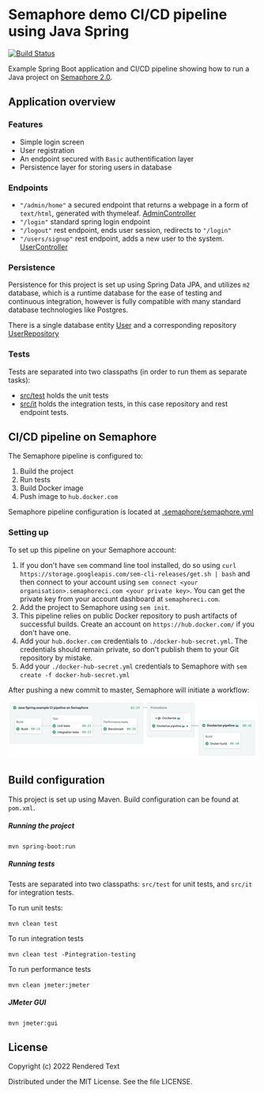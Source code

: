 # Semaphore demo CI/CD pipeline using Java Spring

[![Build Status](https://semaphore-demos.semaphoreci.com/badges/semaphore-demo-java-spring/branches/master.svg)](https://semaphore-demos.semaphoreci.com/projects/semaphore-demo-java-spring)

Example Spring Boot application and CI/CD pipeline showing how to run a Java
project on [Semaphore 2.0](https://semaphoreci.com).

## Application overview

### Features

 - Simple login screen
 - User registration
 - An endpoint secured with `Basic` authentification layer
 - Persistence layer for storing users in database

### Endpoints

 - `"/admin/home"` a secured endpoint that returns a webpage in a form of `text/html`, generated with thymeleaf. [AdminController](src/main/java/com/example/springpipelinedemo/controller/AdminController.java)
 - `"/login"` standard spring login endpoint
 - `"/logout"` rest endpoint, ends user session, redirects to `"/login"`
 - `"/users/signup"` rest endpoint, adds a new user to the system. [UserController](src/main/java/com/example/springpipelinedemo/controller/UserController.java)

### Persistence

 Persistence for this project is set up using Spring Data JPA, and utilizes `m2` database,
 which is a runtime database for the ease of testing and continuous integration, however is fully compatible with many
 standard database technologies like Postgres.

 There is a single database entity [User](src/main/java/com/example/springpipelinedemo/model/User.java)
  and a corresponding repository [UserRepository](src/main/java/com/example/springpipelinedemo/repository/UserRepository.java)

### Tests

  Tests are separated into two classpaths (in order to run them as separate tasks):
   - [src/test](src/test) holds the unit tests
   - [src/it](src/it) holds the integration tests, in this case repository and rest endpoint tests.


## CI/CD pipeline on Semaphore

The Semaphore pipeline is configured to:

  1. Build the project
  2. Run tests
  3. Build Docker image
  4. Push image to `hub.docker.com`

Semaphore pipeline configuration is located at
[.semaphore/semaphore.yml](.semaphore/semaphore.yml)

### Setting up

To set up this pipeline on your Semaphore account:

  1. If you don't have `sem` command line tool installed, do so using `curl
     https://storage.googleapis.com/sem-cli-releases/get.sh | bash` and then
     connect to your account using `sem connect <your
     organisation>.semaphoreci.com <your private key>`. You can get the private
     key from your account dashboard at `semaphoreci.com`.
  2. Add the project to Semaphore using `sem init`.
  3. This pipeline relies on public Docker repository to push artifacts of successful builds. Create an account on `https://hub.docker.com/` if you don't have one.
  4. Add your `hub.docker.com` credentials to `./docker-hub-secret.yml`. The credentials should remain private, so don't publish them to your Git repository by mistake.
  5. Add your `./docker-hub-secret.yml` credentials to Semaphore with `sem create -f docker-hub-secret.yml`


After pushing a new commit to master, Semaphore will initiate a workflow:

![alt text](assets/pipeline-result.png)


## Build configuration

This project is set up using Maven. Build configuration can be found at `pom.xml`.

##### Running the project

  `mvn spring-boot:run`

##### Running tests

Tests are separated into two classpaths: `src/test` for unit tests, and `src/it` for integration tests.

To run unit tests:

  `mvn clean test`

To run integration tests

   `mvn clean test -Pintegration-testing`

To run performance tests

   `mvn clean jmeter:jmeter`

##### JMeter GUI
  `mvn jmeter:gui`

## License

Copyright (c) 2022 Rendered Text

Distributed under the MIT License. See the file LICENSE.
